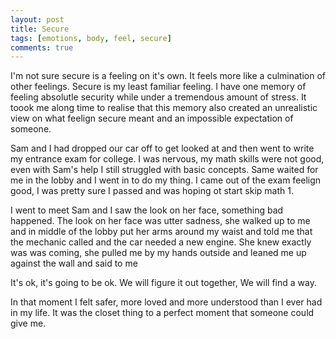 ```yaml
---
layout: post
title: Secure
tags: [emotions, body, feel, secure]
comments: true
---
```

I'm not sure secure is a feeling on it's own. It feels more like a culmination of other feelings. Secure is my least familiar feeling. I have one memory of feeling absolutle security while under a tremendous amount of stress. It toook me along time to realise that this memory also created an unrealistic view on what feelign secure meant and an impossible expectation of someone.   
   
Sam and I had dropped our car off to get looked at and then went to write my entrance exam for college.  I was nervous, my math skills were not good, even with Sam's help I still struggled with basic concepts. Same waited for me in the lobby and I went in to do my thing. I came out of the exam feelign good, I was pretty sure I passed and was hoping ot start skip math 1.
   
I went to meet Sam and I saw the look on her face, something bad happened. The look on her face was utter sadness, she walked up to me and in middle of the lobby put her arms around my waist and told me that the mechanic called and the car needed a new engine. She knew exactly was was coming, she pulled me by my hands outside and leaned me up against the wall and said to me 
   
It's ok, it's going to be ok. We will figure it out together, We will find a way. 
   
In that moment I felt safer, more loved and more understood than I ever had in my life. It was the closet thing to a perfect moment that someone could give me.